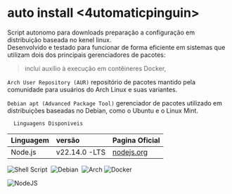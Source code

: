 # auto install <4utomaticpinguin>

Script autonomo para downloads preparação a configuração  em distribuição baseada no kenel linux.    
Desenvolvido e testado para funcionar de forma eficiente em sistemas que utilizam dois dos principais gerenciadores de pacotes:



> inclui auxílio à execução em contêineres Docker, 




`Arch User Repository (AUR)`  repositório de pacotes mantido pela comunidade para usuários do Arch Linux e suas variantes.



`Debian apt (Advanced Package Tool)`  gerenciador de pacotes utilizado em distribuições baseadas no Debian, como o Ubuntu e o Linux Mint.

```
  Linguagens Disponiveis
```





| Linguagem   | versão       | Pagina Oficial                           |
| :---------- | :--------- | :---------------------------------- |
| Node.js | v22.14.0 -LTS  | [nodejs.org](https://nodejs.org/en/download/) |

![Shell Script](https://img.shields.io/badge/shell_script-%23121011.svg?style=for-the-badge&logo=gnu-bash&logoColor=white)&nbsp;&nbsp;![Debian](https://img.shields.io/badge/Debian-D70A53?style=for-the-badge&logo=debian&logoColor=white)&nbsp;&nbsp;![Arch](https://img.shields.io/badge/Arch%20Linux-1793D1?logo=arch-linux&logoColor=fff&style=for-the-badge) 
![Docker](https://img.shields.io/badge/Docker-2496ED.svg?style=for-the-badge&logo=Docker&logoColor=white)

![NodeJS](https://img.shields.io/badge/node.js-6DA55F?style=for-the-badge&logo=node.js&logoColor=white)
